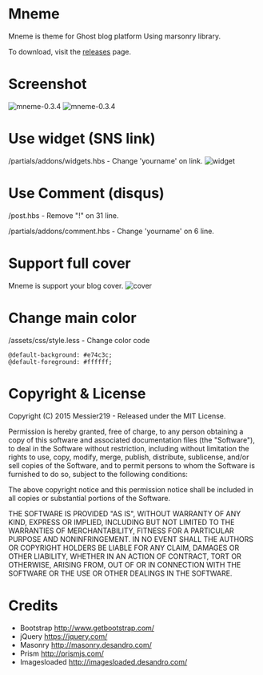 # Mneme
Mneme is theme for Ghost blog platform Using marsonry library.

To download, visit the [releases](https://github.com/messier219/mneme/releases) page.

# Screenshot
![mneme-0.3.4](https://cloud.githubusercontent.com/assets/287376/10242847/e8c656ee-692e-11e5-903d-a475d755980e.png)
![mneme-0.3.4](https://cloud.githubusercontent.com/assets/287376/11001801/8eef4f66-84ec-11e5-9c6f-3463f1f9180d.png)

# Use widget (SNS link)
/partials/addons/widgets.hbs - Change 'yourname' on link.
![widget](https://cloud.githubusercontent.com/assets/287376/11083883/d6b7913a-8877-11e5-9bd3-b9473e6d38dd.PNG)

# Use Comment (disqus)
/post.hbs - Remove "!" on 31 line. 

/partials/addons/comment.hbs - Change 'yourname' on 6 line.

# Support full cover
Mneme is support your blog cover.
![cover](https://cloud.githubusercontent.com/assets/287376/11083884/d794e210-8877-11e5-8686-f1eea9216110.jpg)

# Change main color
/assets/css/style.less - Change color code

```
@default-background: #e74c3c;
@default-foreground: #ffffff;
```

# Copyright & License
Copyright (C) 2015 Messier219 - Released under the MIT License.

Permission is hereby granted, free of charge, to any person obtaining a copy of this software and associated documentation files (the "Software"), to deal in the Software without restriction, including without limitation the rights to use, copy, modify, merge, publish, distribute, sublicense, and/or sell copies of the Software, and to permit persons to whom the Software is furnished to do so, subject to the following conditions:

The above copyright notice and this permission notice shall be included in all copies or substantial portions of the Software.

THE SOFTWARE IS PROVIDED "AS IS", WITHOUT WARRANTY OF ANY KIND, EXPRESS OR IMPLIED, INCLUDING BUT NOT LIMITED TO THE WARRANTIES OF MERCHANTABILITY, FITNESS FOR A PARTICULAR PURPOSE AND NONINFRINGEMENT. IN NO EVENT SHALL THE AUTHORS OR COPYRIGHT HOLDERS BE LIABLE FOR ANY CLAIM, DAMAGES OR OTHER LIABILITY, WHETHER IN AN ACTION OF CONTRACT, TORT OR OTHERWISE, ARISING FROM, OUT OF OR IN CONNECTION WITH THE SOFTWARE OR THE USE OR OTHER DEALINGS IN THE SOFTWARE.

# Credits
* Bootstrap http://www.getbootstrap.com/
* jQuery https://jquery.com/
* Masonry http://masonry.desandro.com/
* Prism http://prismjs.com/
* Imagesloaded http://imagesloaded.desandro.com/
